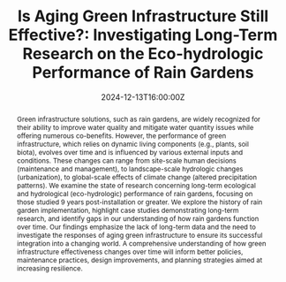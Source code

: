 ---
# Enter presentation abstract, use quotation marks.
abstract: Green infrastructure solutions, such as rain gardens, are widely recognized for their ability to improve water quality and mitigate water quantity issues while offering numerous co-benefits. However, the performance of green infrastructure, which relies on dynamic living components (e.g., plants, soil biota), evolves over time and is influenced by various external inputs and conditions. These changes can range from site-scale human decisions (maintenance and management), to landscape-scale hydrologic changes (urbanization), to global-scale effects of climate change (altered precipitation patterns). We examine the state of research concerning long-term ecological and hydrological (eco-hydrologic) performance of rain gardens, focusing on those studied 9 years post-installation or greater. We explore the history of rain garden implementation, highlight case studies demonstrating long-term research, and identify gaps in our understanding of how rain gardens function over time. Our findings emphasize the lack of long-term data and the need to investigate the responses of aging green infrastructure to ensure its successful integration into a changing world. A comprehensive understanding of how green infrastructure effectiveness changes over time will inform better policies, maintenance practices, design improvements, and planning strategies aimed at increasing resilience. 
all_day: false
# List authors with dashes exactly as appears in the person's Author page (e.g., Carolyn B. Voter, Rachel Zobel)
authors:
- Emma Ruggiero
- Carolyn B. Voter
# Start date and time, format "YYYY-MM-DDTHH:MM:SSZ"
date: "2024-12-13T16:00:00Z"
# End date and time, format "YYYY-MM-DDTHH:MM:SSZ"
date_end: "2024-12-13T16:12:00Z"
# Conference name
event: 2024 American Geophysical Union Fall Meeting
# Link to conference page/program.
event_url: https://agu.confex.com/agu/agu24/meetingapp.cgi
featured: false
# Give image credit in caption, e.g.: 'Image credit: [AGU WaterSciCon](https://www.agu.org/waterscicon)'
image:
  caption: 'Image credit: [AGU](https://www.agu.org/)'
# City, State of conference
location: Washington D.C.
# Name of associated project(s) as appear in directory name (i.e., YYYYProjectStarted_ShortName)
projects:
- 2024_LongTermGSI
# Need something here, but not too important: just copy in: "2024-06-30T00:00:00Z" or current date/time
publishDate: "2024-06-30T00:00:00Z"
slides: null
# Specify Poster, Talk, Invited Talk, Lightning Talk, etc.
summary: Talk
tags: []
# Title of presentation
title: "	Is Aging Green Infrastructure Still Effective?: Investigating Long-Term Research on the Eco-hydrologic Performance of Rain Gardens"
url_code: ""
url_pdf: ""
url_slides: ""
url_video: ""
---